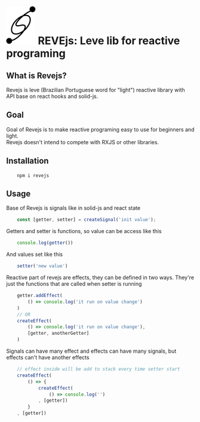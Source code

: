 # <img src="https://github.com/revejs/revejs/blob/main/revejs.svg"> REVEjs: Leve lib for reactive programing

## What is Revejs?
Revejs is leve (Brazilian Portuguese word for "light") reactive library with API base on react hooks and solid-js.
## Goal
Goal of Revejs is to make reactive programing easy to use for beginners and light.  
Revejs doesn't intend to compete with RXJS or other libraries.

## Installation
```
    npm i revejs
```

## Usage
Base of Revejs is signals like in solid-js and react state
```javascript
    const [getter, setter] = createSignal('init value');
```
Getters and setter is functions, so value can be access like this
```javascript
    console.log(getter())
```
And values set like this
```javascript
    setter('new value')
```
Reactive part of revejs are effects, they can be defined in two ways.
They're just the functions that are called when setter is running
```javascript
    getter.addEffect(
        () => console.log('it run on value change')
    )
    // OR
    createEffect(
        () => console.log('it run on value change'), 
        [getter, anotherGetter]
    )
```
Signals can have many effect and effects can have many signals, but effects can't have another effects
```javascript
    // effect inside will be add to stack every time setter start
    createEffect(
        () => {
            createEffect(
                () => console.log('')
            , [getter])
        }
    , [getter])
```


